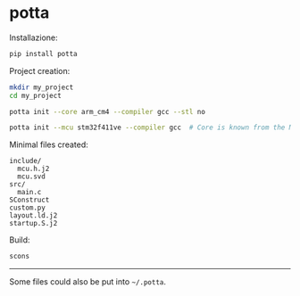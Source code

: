 # potta

Installazione:
```bash
pip install potta
```

Project creation:
```bash
mkdir my_project
cd my_project
```

```bash
potta init --core arm_cm4 --compiler gcc --stl no
```

```bash
potta init --mcu stm32f411ve --compiler gcc  # Core is known from the MCU
```

Minimal files created:
```
include/
  mcu.h.j2
  mcu.svd
src/
  main.c
SConstruct
custom.py
layout.ld.j2
startup.S.j2
```

Build:
```bash
scons
```

---

Some files could also be put into `~/.potta`.
